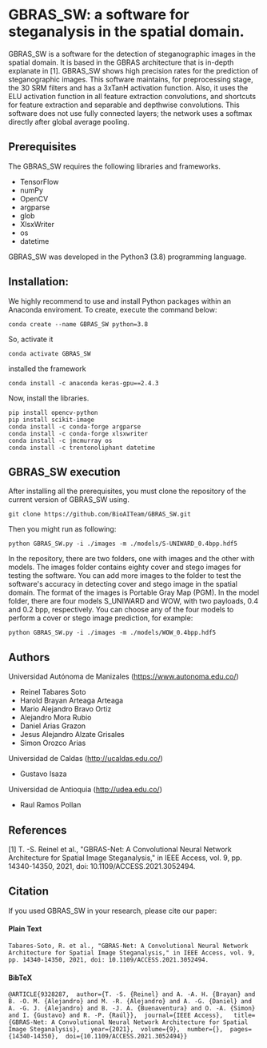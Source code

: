 # GBRAS_SW: a software for steganalysis in the spatial domain.
GBRAS_SW is a software for the detection of steganographic images in the spatial domain. It is based in the GBRAS architecture that is in-depth explanate in [1]. GBRAS_SW shows high precision rates for the prediction of steganographic images. This software maintains, for preprocessing stage, the 30 SRM filters and has a 3xTanH activation function. Also, it uses the ELU activation function in all feature extraction convolutions, and shortcuts for feature extraction and separable and depthwise convolutions. This software does not use fully connected layers; the network uses a softmax directly after global average pooling.
## Prerequisites
The GBRAS_SW requires the following libraries and frameworks.

- TensorFlow 
-	numPy 
- OpenCV 
- argparse
- glob
- XlsxWriter
- os
- datetime


GBRAS_SW  was developed in the Python3 (3.8) programming language.

## Installation:
We highly recommend to use and install Python packages within an Anaconda enviroment. To create, execute the command below:
```
conda create --name GBRAS_SW python=3.8
```
So, activate it
```
conda activate GBRAS_SW 
```
installed the framework
```
conda install -c anaconda keras-gpu==2.4.3
```
Now, install the libraries.
```
pip install opencv-python
pip install scikit-image
conda install -c conda-forge argparse
conda install -c conda-forge xlsxwriter
conda install -c jmcmurray os
conda install -c trentonoliphant datetime
```
## GBRAS_SW execution
After installing all the prerequisites, you must clone the repository of the current version of GBRAS_SW using.
```
git clone https://github.com/BioAITeam/GBRAS_SW.git
```
Then you might run as following:
```
python GBRAS_SW.py -i ./images -m ./models/S-UNIWARD_0.4bpp.hdf5
```
In the repository, there are two folders, one with images and the other with models. The images folder contains eighty cover and stego images for testing the software. You can add more images to the folder to test the software's accuracy in detecting cover and stego image in the spatial domain.  The format of the images is Portable Gray Map (PGM). In the model folder, there are four models S_UNIWARD and WOW, with two payloads, 0.4 and 0.2 bpp, respectively. You can choose any of the four models to perform a cover or stego image prediction, for example:

```
python GBRAS_SW.py -i ./images -m ./models/WOW_0.4bpp.hdf5
```
## Authors
Universidad Autónoma de Manizales (https://www.autonoma.edu.co/)

- Reinel Tabares Soto
- Harold Brayan Arteaga Arteaga
- Mario Alejandro Bravo Ortiz
- Alejandro Mora Rubio
- Daniel Arias Grazon
- Jesus Alejandro Alzate Grisales
- Simon Orozco Arias

Universidad de Caldas (http://ucaldas.edu.co/)

- Gustavo Isaza

Universidad de Antioquia (http://udea.edu.co/)

- Raul Ramos Pollan

## References

[1] T. -S. Reinel et al., "GBRAS-Net: A Convolutional Neural Network Architecture for Spatial Image Steganalysis," in IEEE Access, vol. 9, pp. 14340-14350, 2021, doi: 10.1109/ACCESS.2021.3052494.

## Citation

If you used GBRAS_SW in your research, please cite our paper:
#### Plain Text
```
Tabares-Soto, R. et al., "GBRAS-Net: A Convolutional Neural Network Architecture for Spatial Image Steganalysis," in IEEE Access, vol. 9, pp. 14340-14350, 2021, doi: 10.1109/ACCESS.2021.3052494.
```

#### BibTeX
```
@ARTICLE{9328287,  author={T. -S. {Reinel} and A. -A. H. {Brayan} and B. -O. M. {Alejandro} and M. -R. {Alejandro} and A. -G. {Daniel} and A. -G. J. {Alejandro} and B. -J. A. {Buenaventura} and O. -A. {Simon} and I. {Gustavo} and R. -P. {Raúl}},  journal={IEEE Access},   title={GBRAS-Net: A Convolutional Neural Network Architecture for Spatial Image Steganalysis},   year={2021},  volume={9},  number={},  pages={14340-14350},  doi={10.1109/ACCESS.2021.3052494}}
```


